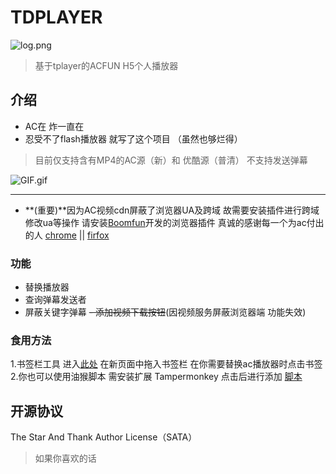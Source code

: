 # TDPLAYER
![log.png](https://ooo.0o0.ooo/2017/06/02/5930ca50f159c.png)
>基于tplayer的ACFUN H5个人播放器

## 介绍
- AC在 炸一直在
- 忍受不了flash播放器 就写了这个项目 （虽然也够烂得）
> 目前仅支持含有MP4的AC源（新）和 优酷源（普清） 不支持发送弹幕

![GIF.gif](https://ooo.0o0.ooo/2017/06/02/5930db2918fcf.gif)


------------


- **(重要)**因为AC视频cdn屏蔽了浏览器UA及跨域 故需要安装插件进行跨域修改ua等操作 请安装[Boomfun](https://boomfun.work "Boomfun")开发的浏览器插件   真诚的感谢每一个为ac付出的人
 [chrome](http://static.boomfun.work/acplayer/ext_chrome.crx) ||   [firfox](http://static.boomfun.work/acplayer/ext_firefox.xpi)

### 功能
- 替换播放器
- 查询弹幕发送者
- 屏蔽关键字弹幕
~~- 添加视频下载按钮~~(因视频服务屏蔽浏览器端 功能失效)
### 食用方法
1.书签栏工具  进入[此处](https://t5.haotown.cn/td/) 在新页面中拖入书签栏  在你需要替换ac播放器时点击书签
2.你也可以使用油猴脚本  需安装扩展 Tampermonkey    点击后进行添加 [脚本](https://t5.haotown.cn/td/monkey.user.js)

## 开源协议

The Star And Thank Author License（SATA）
> 如果你喜欢的话
